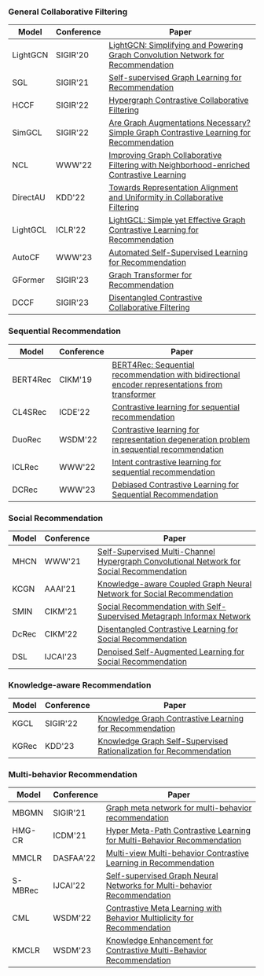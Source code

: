 ### General Collaborative Filtering
| Model | Conference | Paper |
| ----- | ---------- | ----- |
| LightGCN | SIGIR'20 | [LightGCN: Simplifying and Powering Graph Convolution Network for Recommendation](https://arxiv.org/pdf/2002.02126.pdf) |
| SGL   | SIGIR'21   | [Self-supervised Graph Learning for Recommendation](https://arxiv.org/pdf/2010.10783.pdf)|
|  HCCF | SIGIR'22   | [Hypergraph Contrastive Collaborative Filtering](https://arxiv.org/pdf/2204.12200.pdf)   |
| SimGCL| SIGIR'22   | [Are Graph Augmentations Necessary? Simple Graph Contrastive Learning for Recommendation](https://www.researchgate.net/profile/Junliang-Yu/publication/359788233_Are_Graph_Augmentations_Necessary_Simple_Graph_Contrastive_Learning_for_Recommendation/links/624e802ad726197cfd426f81/Are-Graph-Augmentations-Necessary-Simple-Graph-Contrastive-Learning-for-Recommendation.pdf?ref=https://githubhelp.com)|
| NCL   | WWW'22     | [Improving Graph Collaborative Filtering with Neighborhood-enriched Contrastive Learning](https://arxiv.org/pdf/2202.06200.pdf)|
| DirectAU| KDD'22 | [Towards Representation Alignment and Uniformity in Collaborative Filtering](https://dl.acm.org/doi/pdf/10.1145/3534678.3539253)|
| LightGCL| ICLR'22  | [LightGCL: Simple yet Effective Graph Contrastive Learning for Recommendation](https://arxiv.org/pdf/2302.08191.pdf)|
| AutoCF| WWW'23 | [Automated Self-Supervised Learning for Recommendation](https://arxiv.org/pdf/2303.07797.pdf)
| GFormer| SIGIR'23 | [Graph Transformer for Recommendation](https://arxiv.org/pdf/2306.02330.pdf)
| DCCF| SIGIR'23 | [Disentangled Contrastive Collaborative Filtering](https://arxiv.org/pdf/2305.02759.pdf)


### Sequential Recommendation
| Model | Conference | Paper |
| ----- | ---------- | ----- |
|BERT4Rec|CIKM'19|[BERT4Rec: Sequential recommendation with bidirectional encoder representations from transformer](https://arxiv.org/pdf/1904.06690.pdf)|
|CL4SRec|ICDE'22|[Contrastive learning for sequential recommendation](https://arxiv.org/pdf/2010.14395.pdf)|
|DuoRec|WSDM'22|[Contrastive learning for representation degeneration problem in sequential recommendation](https://arxiv.org/pdf/2110.05730.pdf)|
|ICLRec|WWW'22|[Intent contrastive learning for sequential recommendation](https://arxiv.org/pdf/2202.02519.pdf)|
|DCRec|WWW'23|[Debiased Contrastive Learning for Sequential Recommendation](https://arxiv.org/pdf/2303.11780.pdf)|

### Social Recommendation
| Model | Conference | Paper |
| ----- | ---------- | ----- |
|MHCN|WWW'21|[Self-Supervised Multi-Channel Hypergraph Convolutional Network for Social Recommendation](https://arxiv.org/pdf/2101.06448.pdf)|
|KCGN|AAAI'21|[Knowledge-aware Coupled Graph Neural Network for Social Recommendation](https://par.nsf.gov/servlets/purl/10220297)|
|SMIN|CIKM'21|[Social Recommendation with Self-Supervised Metagraph Informax Network](https://arxiv.org/pdf/2110.03958.pdf)|
|DcRec|CIKM'22|[Disentangled Contrastive Learning for Social Recommendation](https://arxiv.org/pdf/2208.08723.pdf)|
|DSL|IJCAI'23|[Denoised Self-Augmented Learning for Social Recommendation](https://arxiv.org/pdf/2305.12685.pdf)|

### Knowledge-aware Recommendation
| Model | Conference | Paper |
| ----- | ---------- | ----- |
|KGCL|SIGIR'22|[Knowledge Graph Contrastive Learning for Recommendation](https://arxiv.org/pdf/2205.00976.pdf)|
|KGRec|KDD'23|[Knowledge Graph Self-Supervised Rationalization for Recommendation](https://arxiv.org/pdf/2307.02759.pdf)|

### Multi-behavior Recommendation
| Model | Conference | Paper |
| ----- | ---------- | ----- |
|MBGMN|SIGIR'21|[Graph meta network for multi-behavior recommendation](https://arxiv.org/pdf/2110.03969.pdf)|
|HMG-CR|ICDM'21|[Hyper Meta-Path Contrastive Learning for Multi-Behavior Recommendation](https://arxiv.org/pdf/2109.02859.pdf)|
|MMCLR|DASFAA'22|[Multi-view Multi-behavior Contrastive Learning in Recommendation](https://arxiv.org/pdf/2203.10576)|
|S-MBRec|IJCAI'22|[Self-supervised Graph Neural Networks for Multi-behavior Recommendation](http://www.shichuan.org/doc/134.pdf)|
|CML|WSDM'22|[Contrastive Meta Learning with Behavior Multiplicity for Recommendation](https://arxiv.org/pdf/2202.08523.pdf)|
|KMCLR|WSDM'23|[Knowledge Enhancement for Contrastive Multi-Behavior Recommendation](https://arxiv.org/pdf/2301.05403.pdf)|

